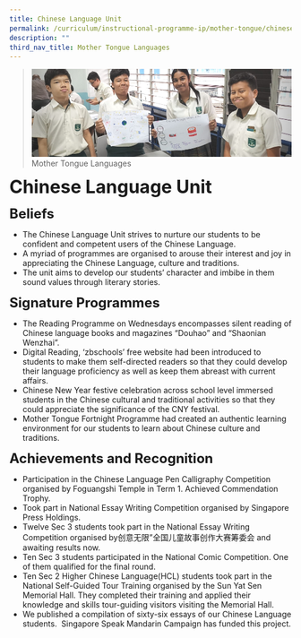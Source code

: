 ```yaml
---
title: Chinese Language Unit
permalink: /curriculum/instructional-programme-ip/mother-tongue/chinese-language-unit
description: ""
third_nav_title: Mother Tongue Languages
---
```


>![](/images/Curriculum/Curriculum.jpg)
>Mother Tongue Languages

**<font size=6>Chinese Language Unit</font>**


**<font size=5>Beliefs</font>**

*   The Chinese Language Unit strives to nurture our students to be confident and competent users of the Chinese Language.
*   A myriad of programmes are organised to arouse their interest and joy in appreciating the Chinese Language, culture and traditions.
*   The unit aims to develop our students’ character and imbibe in them sound values through literary stories.

**<font size=5>Signature Programmes</font>**


*   The Reading Programme on Wednesdays encompasses silent reading of Chinese language books and magazines “Douhao” and “Shaonian Wenzhai”. 
*   Digital Reading, ‘zbschools’ free website had been introduced to students to make them self-directed readers so that they could develop their language proficiency as well as keep them abreast with current affairs.  
*   Chinese New Year festive celebration across school level immersed students in the Chinese cultural and traditional activities so that they could appreciate the significance of the CNY festival.
*   Mother Tongue Fortnight Programme had created an authentic learning environment for our students to learn about Chinese culture and traditions.

**<font size=5>Achievements and Recognition</font>**

*   Participation in the Chinese Language Pen Calligraphy Competition organised by Foguangshi Temple in Term 1. Achieved Commendation Trophy.
*   Took part in National Essay Writing Competition organised by Singapore Press Holdings.
*   Twelve Sec 3 students took part in the National Essay Writing Competition organised by创意无限”全国儿童故事创作大赛筹委会 and awaiting results now.
*   Ten Sec 3 students participated in the National Comic Competition. One of them qualified for the final round.
*   Ten Sec 2 Higher Chinese Language(HCL) students took part in the National Self-Guided Tour Training organised by the Sun Yat Sen Memorial Hall. They completed their training and applied their knowledge and skills tour-guiding visitors visiting the Memorial Hall.     
*   We published a compilation of sixty-six essays of our Chinese Language students.  Singapore Speak Mandarin Campaign has funded this project.